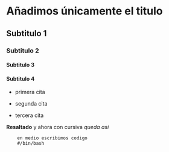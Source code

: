 # Añadimos únicamente el titulo

## Subtitulo 1

### Subtitulo 2 

#### Subtitulo 3

#### Subtitulo 4

- primera cita
- segunda cita 


- tercera cita 

**Resaltado** y ahora con cursiva *queda asi*



```shell 
    en medio escribimos codigo
    #/bin/bash 
```
